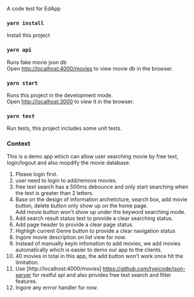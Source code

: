 A code test for EdApp

### `yarn install `
Install this project

### `yarn api`
Runs fake movie json db<br>
Open [http://localhost:4000/movies](http://localhost:4000/movies) to view movie db in the browser.
### `yarn start `
Runs this project in the development mode.<br>
Open [http://localhost:3000](http://localhost:3000) to view it in the browser.


### `yarn test`
Run tests, this project includes some unit tests.


### Context
This is a demo app which can allow user searching movie by free text, login/logout and also mopdify the movie database.
1. Please login first.<br>
2. user need to login to add/remove movies.<br>
3. free text search has a 500ms debounce and only start searching when the text is greater than 2 letters.<br>
4. Base on the design of information archeticture, search box, add movie button, delete button only show up on the home page.<br> Add movie button won't show up under the keyword searching mode.<br>
5. Add search result status text to provide a clear searching status.<br>
6. Add page header to provide a clear page status.<br>
7. Highligh current Genre button to provide a clear navigation status<br>
8. Ingore movie description on list view for now.
9. Instead of manually keyin infomation to add movies, we add movies automatically which is easier to demo our app to the clients.
10. 40 movies in total in this app, the add button won't work once hit the limitation.
11. Use [http://localhost:4000/movies] https://github.com/typicode/json-server  for restful api and also privides free text search and filter features.
12. Ingore any errror handler for now.

